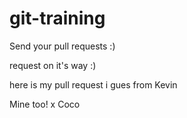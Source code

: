 # git-training
Send your pull requests :)

request on it's way :)

here is my pull request i gues from Kevin

Mine too! x Coco
